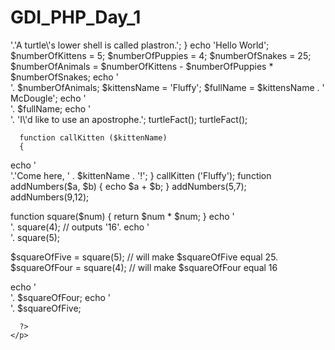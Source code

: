 # GDI_PHP_Day_1
<!DOCTYPE html>
<html>
  <head>
    <title>Test Page</title>
  </head>
  <body>
    <p>
      <?php
function turtleFact()
{
  echo  '<Br/>'.'A turtle\'s lower shell is called plastron.';
}     
      echo 'Hello World';
      $numberOfKittens = 5;
      $numberOfPuppies = 4;
      $numberOfSnakes = 25;
      $numberOfAnimals = $numberOfKittens - $numberOfPuppies * $numberOfSnakes;
      echo '<Br/>'. $numberOfAnimals;
      $kittensName = 'Fluffy';
      $fullName = $kittensName . ' McDougle';
      echo '<Br/>'. $fullName;
      echo '<Br/>'. 'I\'d like to use an apostrophe.';
      turtleFact();
      turtleFact();

      function callKitten ($kittenName)
      {
  echo '<Br/>'.'Come here, ' . $kittenName . '!';
      }
callKitten ('Fluffy');
function addNumbers($a, $b) 
      {
  echo $a + $b;
      }
addNumbers(5,7);
addNumbers(9,12);

function square($num) 
      {
  return $num * $num;
      }
echo '<Br/>'. square(4);   // outputs '16'.
echo '<Br/>'. square(5);

$squareOfFive = square(5); // will make $squareOfFive equal 25.
$squareOfFour = square(4); // will make $squareOfFour equal 16

echo '<Br/>'. $squareOfFour;
echo '<Br/>'. $squareOfFive;

      ?>
    </p>
  </body>
</html>
